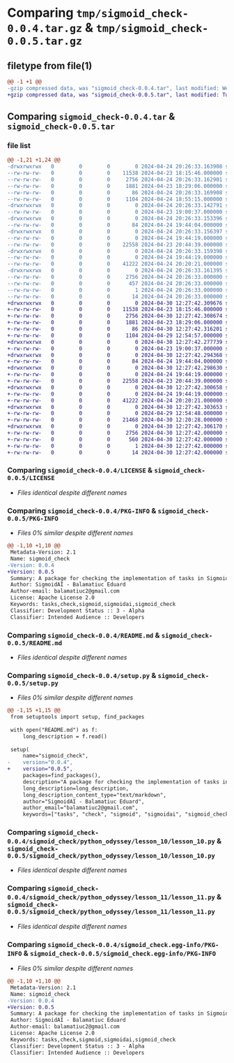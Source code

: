 # Comparing `tmp/sigmoid_check-0.0.4.tar.gz` & `tmp/sigmoid_check-0.0.5.tar.gz`

## filetype from file(1)

```diff
@@ -1 +1 @@
-gzip compressed data, was "sigmoid_check-0.0.4.tar", last modified: Wed Apr 24 20:26:33 2024, max compression
+gzip compressed data, was "sigmoid_check-0.0.5.tar", last modified: Tue Apr 30 12:27:42 2024, max compression
```

## Comparing `sigmoid_check-0.0.4.tar` & `sigmoid_check-0.0.5.tar`

### file list

```diff
@@ -1,21 +1,24 @@
-drwxrwxrwx   0        0        0        0 2024-04-24 20:26:33.163908 sigmoid_check-0.0.4/
--rw-rw-rw-   0        0        0    11538 2024-04-23 18:15:46.000000 sigmoid_check-0.0.4/LICENSE
--rw-rw-rw-   0        0        0     2756 2024-04-24 20:26:33.162901 sigmoid_check-0.0.4/PKG-INFO
--rw-rw-rw-   0        0        0     1881 2024-04-23 18:29:06.000000 sigmoid_check-0.0.4/README.md
--rw-rw-rw-   0        0        0       86 2024-04-24 20:26:33.169908 sigmoid_check-0.0.4/setup.cfg
--rw-rw-rw-   0        0        0     1104 2024-04-24 18:55:15.000000 sigmoid_check-0.0.4/setup.py
-drwxrwxrwx   0        0        0        0 2024-04-24 20:26:33.142791 sigmoid_check-0.0.4/sigmoid_check/
--rw-rw-rw-   0        0        0        0 2024-04-23 19:00:37.000000 sigmoid_check-0.0.4/sigmoid_check/__init__.py
-drwxrwxrwx   0        0        0        0 2024-04-24 20:26:33.153396 sigmoid_check-0.0.4/sigmoid_check/python_odyssey/
--rw-rw-rw-   0        0        0       84 2024-04-24 19:44:04.000000 sigmoid_check-0.0.4/sigmoid_check/python_odyssey/__init__.py
-drwxrwxrwx   0        0        0        0 2024-04-24 20:26:33.156397 sigmoid_check-0.0.4/sigmoid_check/python_odyssey/lesson_10/
--rw-rw-rw-   0        0        0        0 2024-04-24 19:44:19.000000 sigmoid_check-0.0.4/sigmoid_check/python_odyssey/lesson_10/__init__.py
--rw-rw-rw-   0        0        0    22558 2024-04-23 20:44:39.000000 sigmoid_check-0.0.4/sigmoid_check/python_odyssey/lesson_10/lesson_10.py
-drwxrwxrwx   0        0        0        0 2024-04-24 20:26:33.159398 sigmoid_check-0.0.4/sigmoid_check/python_odyssey/lesson_11/
--rw-rw-rw-   0        0        0        0 2024-04-24 19:44:19.000000 sigmoid_check-0.0.4/sigmoid_check/python_odyssey/lesson_11/__init__.py
--rw-rw-rw-   0        0        0    41222 2024-04-24 20:20:21.000000 sigmoid_check-0.0.4/sigmoid_check/python_odyssey/lesson_11/lesson_11.py
-drwxrwxrwx   0        0        0        0 2024-04-24 20:26:33.161395 sigmoid_check-0.0.4/sigmoid_check.egg-info/
--rw-rw-rw-   0        0        0     2756 2024-04-24 20:26:33.000000 sigmoid_check-0.0.4/sigmoid_check.egg-info/PKG-INFO
--rw-rw-rw-   0        0        0      457 2024-04-24 20:26:33.000000 sigmoid_check-0.0.4/sigmoid_check.egg-info/SOURCES.txt
--rw-rw-rw-   0        0        0        1 2024-04-24 20:26:33.000000 sigmoid_check-0.0.4/sigmoid_check.egg-info/dependency_links.txt
--rw-rw-rw-   0        0        0       14 2024-04-24 20:26:33.000000 sigmoid_check-0.0.4/sigmoid_check.egg-info/top_level.txt
+drwxrwxrwx   0        0        0        0 2024-04-30 12:27:42.309676 sigmoid_check-0.0.5/
+-rw-rw-rw-   0        0        0    11538 2024-04-23 18:15:46.000000 sigmoid_check-0.0.5/LICENSE
+-rw-rw-rw-   0        0        0     2756 2024-04-30 12:27:42.308674 sigmoid_check-0.0.5/PKG-INFO
+-rw-rw-rw-   0        0        0     1881 2024-04-23 18:29:06.000000 sigmoid_check-0.0.5/README.md
+-rw-rw-rw-   0        0        0       86 2024-04-30 12:27:42.316201 sigmoid_check-0.0.5/setup.cfg
+-rw-rw-rw-   0        0        0     1104 2024-04-29 12:54:57.000000 sigmoid_check-0.0.5/setup.py
+drwxrwxrwx   0        0        0        0 2024-04-30 12:27:42.277739 sigmoid_check-0.0.5/sigmoid_check/
+-rw-rw-rw-   0        0        0        0 2024-04-23 19:00:37.000000 sigmoid_check-0.0.5/sigmoid_check/__init__.py
+drwxrwxrwx   0        0        0        0 2024-04-30 12:27:42.294368 sigmoid_check-0.0.5/sigmoid_check/python_odyssey/
+-rw-rw-rw-   0        0        0       84 2024-04-24 19:44:04.000000 sigmoid_check-0.0.5/sigmoid_check/python_odyssey/__init__.py
+drwxrwxrwx   0        0        0        0 2024-04-30 12:27:42.298630 sigmoid_check-0.0.5/sigmoid_check/python_odyssey/lesson_10/
+-rw-rw-rw-   0        0        0        0 2024-04-24 19:44:19.000000 sigmoid_check-0.0.5/sigmoid_check/python_odyssey/lesson_10/__init__.py
+-rw-rw-rw-   0        0        0    22558 2024-04-23 20:44:39.000000 sigmoid_check-0.0.5/sigmoid_check/python_odyssey/lesson_10/lesson_10.py
+drwxrwxrwx   0        0        0        0 2024-04-30 12:27:42.300658 sigmoid_check-0.0.5/sigmoid_check/python_odyssey/lesson_11/
+-rw-rw-rw-   0        0        0        0 2024-04-24 19:44:19.000000 sigmoid_check-0.0.5/sigmoid_check/python_odyssey/lesson_11/__init__.py
+-rw-rw-rw-   0        0        0    41222 2024-04-24 20:20:21.000000 sigmoid_check-0.0.5/sigmoid_check/python_odyssey/lesson_11/lesson_11.py
+drwxrwxrwx   0        0        0        0 2024-04-30 12:27:42.303653 sigmoid_check-0.0.5/sigmoid_check/python_odyssey/lesson_13/
+-rw-rw-rw-   0        0        0        0 2024-04-29 12:54:48.000000 sigmoid_check-0.0.5/sigmoid_check/python_odyssey/lesson_13/__init__.py
+-rw-rw-rw-   0        0        0    21468 2024-04-30 12:20:28.000000 sigmoid_check-0.0.5/sigmoid_check/python_odyssey/lesson_13/lesson_13.py
+drwxrwxrwx   0        0        0        0 2024-04-30 12:27:42.306170 sigmoid_check-0.0.5/sigmoid_check.egg-info/
+-rw-rw-rw-   0        0        0     2756 2024-04-30 12:27:42.000000 sigmoid_check-0.0.5/sigmoid_check.egg-info/PKG-INFO
+-rw-rw-rw-   0        0        0      560 2024-04-30 12:27:42.000000 sigmoid_check-0.0.5/sigmoid_check.egg-info/SOURCES.txt
+-rw-rw-rw-   0        0        0        1 2024-04-30 12:27:42.000000 sigmoid_check-0.0.5/sigmoid_check.egg-info/dependency_links.txt
+-rw-rw-rw-   0        0        0       14 2024-04-30 12:27:42.000000 sigmoid_check-0.0.5/sigmoid_check.egg-info/top_level.txt
```

### Comparing `sigmoid_check-0.0.4/LICENSE` & `sigmoid_check-0.0.5/LICENSE`

 * *Files identical despite different names*

### Comparing `sigmoid_check-0.0.4/PKG-INFO` & `sigmoid_check-0.0.5/PKG-INFO`

 * *Files 0% similar despite different names*

```diff
@@ -1,10 +1,10 @@
 Metadata-Version: 2.1
 Name: sigmoid_check
-Version: 0.0.4
+Version: 0.0.5
 Summary: A package for checking the implementation of tasks in Sigmoid Courses
 Author: SigmoidAI - Balamatiuc Eduard
 Author-email: balamatiuc2@gmail.com
 License: Apache License 2.0
 Keywords: tasks,check,sigmoid,sigmoidai,sigmoid_check
 Classifier: Development Status :: 3 - Alpha
 Classifier: Intended Audience :: Developers
```

### Comparing `sigmoid_check-0.0.4/README.md` & `sigmoid_check-0.0.5/README.md`

 * *Files identical despite different names*

### Comparing `sigmoid_check-0.0.4/setup.py` & `sigmoid_check-0.0.5/setup.py`

 * *Files 0% similar despite different names*

```diff
@@ -1,15 +1,15 @@
 from setuptools import setup, find_packages
 
 with open("README.md") as f:
     long_description = f.read()
 
 setup(
     name="sigmoid_check",
-    version="0.0.4",
+    version="0.0.5",
     packages=find_packages(),
     description="A package for checking the implementation of tasks in Sigmoid Courses",
     long_description=long_description,
     long_description_content_type="text/markdown",
     author="SigmoidAI - Balamatiuc Eduard",
     author_email="balamatiuc2@gmail.com",
     keywords=["tasks", "check", "sigmoid", "sigmoidai", "sigmoid_check"],
```

### Comparing `sigmoid_check-0.0.4/sigmoid_check/python_odyssey/lesson_10/lesson_10.py` & `sigmoid_check-0.0.5/sigmoid_check/python_odyssey/lesson_10/lesson_10.py`

 * *Files identical despite different names*

### Comparing `sigmoid_check-0.0.4/sigmoid_check/python_odyssey/lesson_11/lesson_11.py` & `sigmoid_check-0.0.5/sigmoid_check/python_odyssey/lesson_11/lesson_11.py`

 * *Files identical despite different names*

### Comparing `sigmoid_check-0.0.4/sigmoid_check.egg-info/PKG-INFO` & `sigmoid_check-0.0.5/sigmoid_check.egg-info/PKG-INFO`

 * *Files 0% similar despite different names*

```diff
@@ -1,10 +1,10 @@
 Metadata-Version: 2.1
 Name: sigmoid_check
-Version: 0.0.4
+Version: 0.0.5
 Summary: A package for checking the implementation of tasks in Sigmoid Courses
 Author: SigmoidAI - Balamatiuc Eduard
 Author-email: balamatiuc2@gmail.com
 License: Apache License 2.0
 Keywords: tasks,check,sigmoid,sigmoidai,sigmoid_check
 Classifier: Development Status :: 3 - Alpha
 Classifier: Intended Audience :: Developers
```

